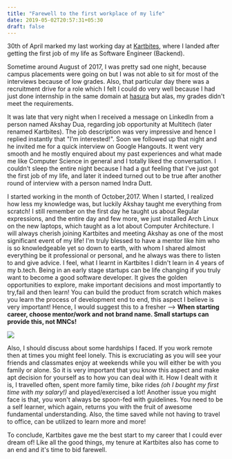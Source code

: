 ```yaml
---
title: "Farewell to the first workplace of my life"
date: 2019-05-02T20:57:31+05:30
draft: false
---
```


30th of April marked my last working day at [Kartbites](https://kartbites.com/), where I landed after getting the first job of my life as Software Engineer (Backend). 

Sometime around August of 2017, I was pretty sad one night, because campus placements were going on but I was not able to sit for most of the interviews because of low grades. Also, that particular day there was a recruitment drive for a role which I felt I could do very well because I had just done internship in the same domain at [hasura](https://hasura.io/) but alas, my grades didn't meet the requirements.
 
It was late that very night when I received a message on LinkedIn from a person named Akshay Dua, regarding job opportunity at Multitech (later renamed Kartbites). The job description was very impressive and hence I replied instantly that "I'm interested!". Soon we followed up that night and he invited me for a quick interview on Google Hangouts. It went very smooth and he mostly enquired about my past experiences and what made me like Computer Science in general and I totally liked the conversation. I couldn't sleep the entire night because I had a gut feeling that I've just got the first job of my life, and later it indeed turned out to be true after another round of interview with a person named Indra Dutt.

I started working in the month of October,2017. When I started, I realized how less my knowledge was, but luckily Akshay taught me everything from scratch! I still remember on the first day he taught us about Regular expressions, and the entire day and few more, we just installed Arch Linux on the new laptops, which taught as a lot about Computer Architecture. I will always cherish joining Kartbites and meeting Akshay as one of the most significant event of my life! I'm truly blessed to have a mentor like him who is so knowledgeable yet so down to earth, with whom I shared almost everything be it professional or personal, and he always was there to listen to and give advice. I feel, what I learnt in Kartbites I didn't learn in 4 years of my b.tech. Being in an early stage startups can be life changing if you truly want to become a good software developer. It gives the golden opportunities to explore, make important decisions and most importantly to try,fail and then learn! You can build the product from scratch which makes you learn the process of development end to end, this aspect I believe is very important!
Hence, I would suggest this to a fresher --> **When starting career, choose mentor/work and not brand name. Small startups can provide this, not MNCs!**

![](/images/farewell.jpeg)

Also, I should discuss about some hardships I faced. If you work remote then at times you might feel lonely. This is excruciating as you will see your friends and classmates enjoy at weekends while you will either be with you family or alone. So it is very important that you know this aspect and make apt decision for yourself as to how you can deal with it. How I dealt with it is, I travelled often, spent more family time, bike rides *(oh I bought my first time with my salary!)* and played/exercised a lot! Another issue you might face is that, you won't always be spoon-fed with guidelines. You need to be a self learner, which again, returns you with the fruit of awesome fundamental understanding. Also, the time saved while not having to travel to office, can be utilized to learn more and more!

To conclude, Kartbites gave me the best start to my career that I could ever dream of! Like all the good things, my tenure at Kartbites also has come to an end and it's time to bid farewell. 





